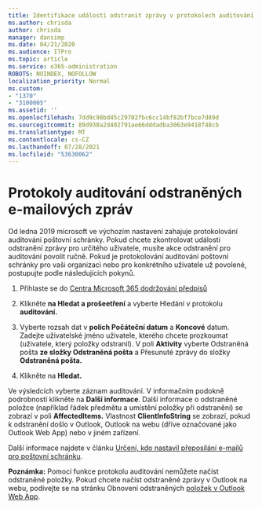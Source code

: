 ```yaml
---
title: Identifikace událostí odstranit zprávy v protokolech auditování
ms.author: chrisda
author: chrisda
manager: dansimp
ms.date: 04/21/2020
ms.audience: ITPro
ms.topic: article
ms.service: o365-administration
ROBOTS: NOINDEX, NOFOLLOW
localization_priority: Normal
ms.custom:
- "1370"
- "3100005"
ms.assetid: ''
ms.openlocfilehash: 7dd9c98bd45c29702fbc6cc14bf82bf7bce7d89d
ms.sourcegitcommit: 89d938a2d402791ae66dddadba3063e9418f48cb
ms.translationtype: MT
ms.contentlocale: cs-CZ
ms.lasthandoff: 07/28/2021
ms.locfileid: "53630062"
---
```

# <a name="audit-logs-for-deleted-email-messages"></a>Protokoly auditování odstraněných e-mailových zpráv

Od ledna 2019 microsoft ve výchozím nastavení zahajuje protokolování auditování poštovní schránky. Pokud chcete zkontrolovat události odstranění zprávy pro určitého uživatele, musíte akce odstranění pro auditování povolit ručně. Pokud je protokolování auditování poštovní schránky pro vaši organizaci nebo pro konkrétního uživatele už povolené, postupujte podle následujících pokynů.

1. Přihlaste se do [Centra Microsoft 365 dodržování předpisů](https://protection.office.com/)

2. Klikněte **na Hledat a prošeetření** a vyberte Hledání v protokolu **auditování.**

3. Vyberte rozsah dat v **polích Počáteční datum** a **Koncové** datum. Zadejte uživatelské jméno uživatele, kterého chcete prozkoumat (uživatele, který položky odstranil). V poli **Aktivity** vyberte Odstraněná pošta **ze složky Odstraněná pošta** a Přesunuté zprávy do složky **Odstraněná pošta.**

4. Klikněte na **Hledat.**

Ve výsledcích vyberte záznam auditování. V informačním podokně podrobností klikněte na **Další informace**. Další informace o odstraněné položce (například řádek předmětu a umístění položky při odstranění) se zobrazí v poli **AffectedItems.** Vlastnost **ClientInfoString** se zobrazí, pokud k odstranění došlo v Outlook, Outlook na webu (dříve označované jako Outlook Web App) nebo v jiném zařízení.

Další informace najdete v článku [Určení, kdo nastavil přeposílání e-mailů pro poštovní schránku](/microsoft-365/compliance/auditing-troubleshooting-scenarios#determine-if-a-user-deleted-email-items).

**Poznámka:** Pomocí funkce protokolu auditování nemůžete načíst odstraněné položky. Pokud chcete načíst odstraněné zprávy v Outlook na webu, podívejte se na stránku Obnovení odstraněných [položek v Outlook Web App](https://support.office.com/article/C3D8FC15-EEEF-4F1C-81DF-E27964B7EDD4).
